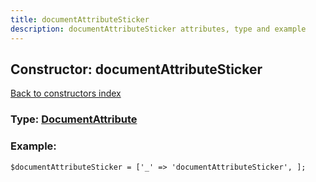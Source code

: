 ```yaml
---
title: documentAttributeSticker
description: documentAttributeSticker attributes, type and example
---
```

## Constructor: documentAttributeSticker  
[Back to constructors index](index.md)






### Type: [DocumentAttribute](../types/DocumentAttribute.md)


### Example:

```
$documentAttributeSticker = ['_' => 'documentAttributeSticker', ];
```  


